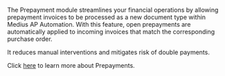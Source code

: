 The Prepayment module streamlines your financial operations by allowing prepayment invoices to be processed as a new document type within Medius AP Automation. With this feature, open prepayments are automatically applied to incoming invoices that match the corresponding purchase order. 

It reduces manual interventions and mitigates risk of double payments.

Click [here](https://success.medius.com/documentation/user_guide/prepayment_invoice/) to learn more about Prepayments.

